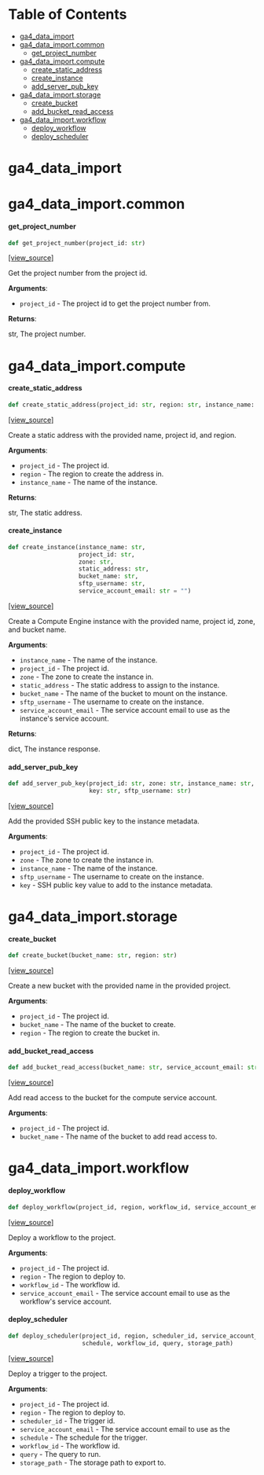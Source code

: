 # Table of Contents

* [ga4\_data\_import](#ga4_data_import)
* [ga4\_data\_import.common](#ga4_data_import.common)
  * [get\_project\_number](#ga4_data_import.common.get_project_number)
* [ga4\_data\_import.compute](#ga4_data_import.compute)
  * [create\_static\_address](#ga4_data_import.compute.create_static_address)
  * [create\_instance](#ga4_data_import.compute.create_instance)
  * [add\_server\_pub\_key](#ga4_data_import.compute.add_server_pub_key)
* [ga4\_data\_import.storage](#ga4_data_import.storage)
  * [create\_bucket](#ga4_data_import.storage.create_bucket)
  * [add\_bucket\_read\_access](#ga4_data_import.storage.add_bucket_read_access)
* [ga4\_data\_import.workflow](#ga4_data_import.workflow)
  * [deploy\_workflow](#ga4_data_import.workflow.deploy_workflow)
  * [deploy\_scheduler](#ga4_data_import.workflow.deploy_scheduler)

<a id="ga4_data_import"></a>

# ga4\_data\_import

<a id="ga4_data_import.common"></a>

# ga4\_data\_import.common

<a id="ga4_data_import.common.get_project_number"></a>

#### get\_project\_number

```python
def get_project_number(project_id: str)
```

[[view_source]](https://github.com/max-ostapenko/ga4_data_import/blob/263bea4d3da5e6ea71f7ca03327baac00dfb1fb9/ga4_data_import/common.py#L9)

Get the project number from the project id.

**Arguments**:

- `project_id` - The project id to get the project number from.
  

**Returns**:

  str, The project number.

<a id="ga4_data_import.compute"></a>

# ga4\_data\_import.compute

<a id="ga4_data_import.compute.create_static_address"></a>

#### create\_static\_address

```python
def create_static_address(project_id: str, region: str, instance_name: str)
```

[[view_source]](https://github.com/max-ostapenko/ga4_data_import/blob/263bea4d3da5e6ea71f7ca03327baac00dfb1fb9/ga4_data_import/compute.py#L29)

Create a static address with the provided name, project id, and region.

**Arguments**:

- `project_id` - The project id.
- `region` - The region to create the address in.
- `instance_name` - The name of the instance.
  

**Returns**:

  str, The static address.

<a id="ga4_data_import.compute.create_instance"></a>

#### create\_instance

```python
def create_instance(instance_name: str,
                    project_id: str,
                    zone: str,
                    static_address: str,
                    bucket_name: str,
                    sftp_username: str,
                    service_account_email: str = "")
```

[[view_source]](https://github.com/max-ostapenko/ga4_data_import/blob/263bea4d3da5e6ea71f7ca03327baac00dfb1fb9/ga4_data_import/compute.py#L63)

Create a Compute Engine instance with the provided name, project id, zone, and bucket name.

**Arguments**:

- `instance_name` - The name of the instance.
- `project_id` - The project id.
- `zone` - The zone to create the instance in.
- `static_address` - The static address to assign to the instance.
- `bucket_name` - The name of the bucket to mount on the instance.
- `sftp_username` - The username to create on the instance.
- `service_account_email` - The service account email to use as the
  instance's service account.
  

**Returns**:

  dict, The instance response.

<a id="ga4_data_import.compute.add_server_pub_key"></a>

#### add\_server\_pub\_key

```python
def add_server_pub_key(project_id: str, zone: str, instance_name: str,
                       key: str, sftp_username: str)
```

[[view_source]](https://github.com/max-ostapenko/ga4_data_import/blob/263bea4d3da5e6ea71f7ca03327baac00dfb1fb9/ga4_data_import/compute.py#L199)

Add the provided SSH public key to the instance metadata.

**Arguments**:

- `project_id` - The project id.
- `zone` - The zone to create the instance in.
- `instance_name` - The name of the instance.
- `sftp_username` - The username to create on the instance.
- `key` - SSH public key value to add to the instance metadata.

<a id="ga4_data_import.storage"></a>

# ga4\_data\_import.storage

<a id="ga4_data_import.storage.create_bucket"></a>

#### create\_bucket

```python
def create_bucket(bucket_name: str, region: str)
```

[[view_source]](https://github.com/max-ostapenko/ga4_data_import/blob/263bea4d3da5e6ea71f7ca03327baac00dfb1fb9/ga4_data_import/storage.py#L5)

Create a new bucket with the provided name in the provided project.

**Arguments**:

- `project_id` - The project id.
- `bucket_name` - The name of the bucket to create.
- `region` - The region to create the bucket in.

<a id="ga4_data_import.storage.add_bucket_read_access"></a>

#### add\_bucket\_read\_access

```python
def add_bucket_read_access(bucket_name: str, service_account_email: str)
```

[[view_source]](https://github.com/max-ostapenko/ga4_data_import/blob/263bea4d3da5e6ea71f7ca03327baac00dfb1fb9/ga4_data_import/storage.py#L24)

Add read access to the bucket for the compute service account.

**Arguments**:

- `project_id` - The project id.
- `bucket_name` - The name of the bucket to add read access to.

<a id="ga4_data_import.workflow"></a>

# ga4\_data\_import.workflow

<a id="ga4_data_import.workflow.deploy_workflow"></a>

#### deploy\_workflow

```python
def deploy_workflow(project_id, region, workflow_id, service_account_email)
```

[[view_source]](https://github.com/max-ostapenko/ga4_data_import/blob/263bea4d3da5e6ea71f7ca03327baac00dfb1fb9/ga4_data_import/workflow.py#L16)

Deploy a workflow to the project.

**Arguments**:

- `project_id` - The project id.
- `region` - The region to deploy to.
- `workflow_id` - The workflow id.
- `service_account_email` - The service account email to use as the workflow's service account.

<a id="ga4_data_import.workflow.deploy_scheduler"></a>

#### deploy\_scheduler

```python
def deploy_scheduler(project_id, region, scheduler_id, service_account_email,
                     schedule, workflow_id, query, storage_path)
```

[[view_source]](https://github.com/max-ostapenko/ga4_data_import/blob/263bea4d3da5e6ea71f7ca03327baac00dfb1fb9/ga4_data_import/workflow.py#L86)

Deploy a trigger to the project.

**Arguments**:

- `project_id` - The project id.
- `region` - The region to deploy to.
- `scheduler_id` - The trigger id.
- `service_account_email` - The service account email to use as the
- `schedule` - The schedule for the trigger.
- `workflow_id` - The workflow id.
- `query` - The query to run.
- `storage_path` - The storage path to export to.

